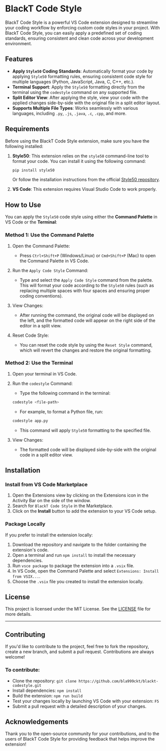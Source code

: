 # BlackT Code Style

BlackT Code Style is a powerful VS Code extension designed to streamline your coding workflow by enforcing custom code styles in your project. With BlackT Code Style, you can easily apply a predefined set of coding standards, ensuring consistent and clean code across your development environment.

## Features

- **Apply `Style50` Coding Standards**: Automatically format your code by applying `Style50` formatting rules, ensuring consistent code style for multiple languages (Python, JavaScript, Java, C, C++, etc.).
- **Terminal Support**: Apply the `Style50` formatting directly from the terminal using the `codestyle` command on any supported file.
- **Split Editor View**: After applying the style, view your code with the applied changes side-by-side with the original file in a split editor layout.
- **Supports Multiple File Types**: Works seamlessly with various languages, including `.py`, `.js`, `.java`, `.c`, `.cpp`, and more.

## Requirements

Before using the BlackT Code Style extension, make sure you have the following installed:

1. **Style50**: This extension relies on the `style50` command-line tool to format your code. You can install it using the following command:
    ```bash
    pip install style50
    ```
    Or follow the installation instructions from the official [Style50 repository](https://github.com/your-style50-repo-link).

2. **VS Code**: This extension requires Visual Studio Code to work properly.

## How to Use

You can apply the `Style50` code style using either the **Command Palette** in VS Code or the **Terminal**:

### Method 1: Use the Command Palette
1. Open the Command Palette:
    - Press `Ctrl+Shift+P` (Windows/Linux) or `Cmd+Shift+P` (Mac) to open the Command Palette in VS Code.

2. Run the `Apply Code Style` Command:
    - Type and select the `Apply Code Style` command from the palette. This will format your code according to the `Style50` rules (such as replacing multiple spaces with four spaces and ensuring proper coding conventions).

3. View Changes:
    - After running the command, the original code will be displayed on the left, and the formatted code will appear on the right side of the editor in a split view.

4. Reset Code Style:
    - You can reset the code style by using the `Reset Style` command, which will revert the changes and restore the original formatting.

### Method 2: Use the Terminal
1. Open your terminal in VS Code.

2. Run the `codestyle` Command:
    - Type the following command in the terminal:
    ```bash
    codestyle <file-path>
    ```
    - For example, to format a Python file, run:
    ```bash
    codestyle app.py
    ```
    - This command will apply `Style50` formatting to the specified file.

3. View Changes:
    - The formatted code will be displayed side-by-side with the original code in a split editor view.

## Installation

### Install from VS Code Marketplace
1. Open the Extensions view by clicking on the Extensions icon in the Activity Bar on the side of the window.
2. Search for `BlackT Code Style` in the Marketplace.
3. Click on the **Install** button to add the extension to your VS Code setup.

### Package Locally
If you prefer to install the extension locally:
1. Download the repository and navigate to the folder containing the extension's code.
2. Open a terminal and run `npm install` to install the necessary dependencies.
3. Run `vsce package` to package the extension into a `.vsix` file.
4. In VS Code, open the Command Palette and select `Extensions: Install from VSIX...`.
5. Choose the `.vsix` file you created to install the extension locally.

## License

This project is licensed under the MIT License. See the [LICENSE](LICENSE) file for more details.

---

## Contributing

If you'd like to contribute to the project, feel free to fork the repository, create a new branch, and submit a pull request. Contributions are always welcome!

### To contribute:
- Clone the repository: `git clone https://github.com/bla999ckt/blackt-codestyle.git`
- Install dependencies: `npm install`
- Build the extension: `npm run build`
- Test your changes locally by launching VS Code with your extension: `F5`
- Submit a pull request with a detailed description of your changes.

## Acknowledgements

Thank you to the open-source community for your contributions, and to the users of BlackT Code Style for providing feedback that helps improve the extension!
